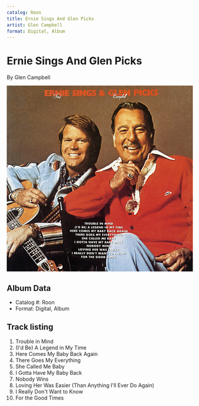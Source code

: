 ```yaml
---
catalog: Roon
title: Ernie Sings And Glen Picks
artist: Glen Campbell
format: Digital, Album
---
```


# Ernie Sings And Glen Picks

By Glen Campbell

![](../../assets/albumcovers/Glen_Campbell-Ernie_Sings_And_Glen_Picks.png)

## Album Data

- Catalog #: Roon
- Format: Digital, Album


## Track listing


1. Trouble in Mind
2. (I'd Be) A Legend in My Time
3. Here Comes My Baby Back Again
4. There Goes My Everything
5. She Called Me Baby
6. I Gotta Have My Baby Back
7. Nobody Wins
8. Loving Her Was Easier (Than Anything I'll Ever Do Again)
9. I Really Don't Want to Know
10. For the Good Times

